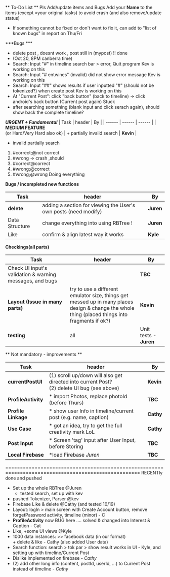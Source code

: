 ** To-Do List **
Pls Add/update items and Bugs
Add your **Name** to the items (except =your original tasks) to avoid crash     (and also remove/update status)

- If something cannot be fixed or don't want to fix it, can add to "list of known bugs" in report on Thu/Fri

***Bugs ***
* delete post , doesnt work , post still in (mypost) !! done 
* (Oct 20, 8PM canberra time)
* Search: Input "#" in timeline search bar > error, Quit program  Kev is working on this  
* Search: Input "# entwines" (invalid) did not show error message Kev is working on this  
* Search: Input "##" shows results if user inputted "#" (should not be tokenized?) when create post Kev is working on this  
* At "Current Post": click "back button" (back to timeline) -> click android's back button (Current post again) Stuck
* after searching something (blank input and click serach again), should show back the complete timeline?


_**URGENT + Fundamental**_
| Task | header | By |
| ------ | ------ | ------ |
| **MEDIUM FEATURE** <br /> (or Hard/Very Hard also ok) | + partially invalid search | **Kevin** |
- invalid partially search
1. #correct;@not correct
2. #wrong → crash ,should 
3. #correct@correct
4. #wrong;@correct 
5. #wrong;@wrong
Doing everything 


**Bugs / incompleted new functions**

| Task | header | By |
| ------ | ------ | ------ |
| **delete** | adding a section for viewing the User's own posts (need modify) | **Juren** |
| Data Structure | change everything into using RBTree ! | **Juren** |
| Like | confirm & align latest way it works | **Kyle** |


**Checkings(all parts)**

| Task | header | By |
| ------ | ------ | ------ |
| Check UI input's validation & warning messages, and bugs  |  | **TBC** |
| **Layout (Issue in many parts)** | try to use a different emulator size, things get messed up in many places  <br /> design & change the whole thing (placed things into fragments if ok?) <br /> | **Kevin** |
| **testing** | all | Unit tests - **Juren** |



** Not mandatory - improvements **

| Task | header | By |
| ------ | ------ | ------ |
| **currentPostUI** | (1) scroll up/down will also get directed into current Post? <br /> (2) delete UI bug (see above) | **Kevin** |
| **ProfileActivity** | * import Photos, replace photoId (before Thurs) | **TBC** |
| **Profile Linkage** | * show user Info in timeline/current post (e.g. name, caption) | **Cathy** |
| **Use Case** | * got an idea, try to get the full creativity mark LoL | **Cathy** |
| **Post Input** | * Screen 'tag' input after User Input, before Storing  | **TBC** |
| **Local Firebase** | *load Firebase *Juren*  | **TBC** |





====================================================================================================
RECENTly done and pushed
* Set up the whole RBTree  @Juren
    * tested search, set up with kev
* pushed Tokenizer, Parser  @kev
* Firebase Like & delete @Cathy     (and tested 10/19)
* Layout: logIn > main screen with Create Account button, remove forgetPassword activity, timeline (minor) - C
* **ProfileActivity** now BUG here .... solved & changed into Interest & Caption - Cat
* Like, +some UI views @Kyle
* 1000 data instances: >> facebook data (in our format) <br /> + delete & like - Cathy (also added User data)
* Search function: search > tok par > show result works in UI - Kyle, and setting up with timeline/Current Post
* Dislike implemented on firebase - *Cathy*
* (2) add other long info (content, postId, userId, ...) to Current Post instead of timeline - *Cathy*
